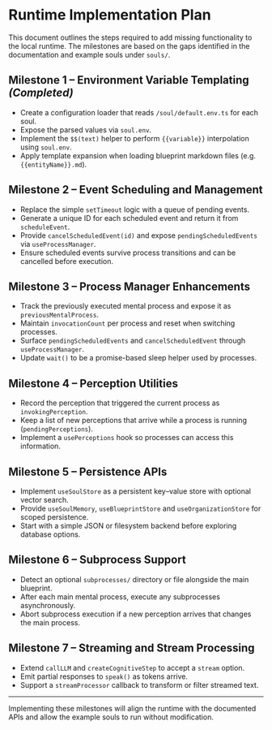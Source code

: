 # Runtime Implementation Plan

This document outlines the steps required to add missing functionality to the local runtime. The milestones are based on the gaps identified in the documentation and example souls under `souls/`.

## Milestone 1 – Environment Variable Templating *(Completed)*

* Create a configuration loader that reads `/soul/default.env.ts` for each soul.
* Expose the parsed values via `soul.env`.
* Implement the `$$(text)` helper to perform `{{variable}}` interpolation using `soul.env`.
* Apply template expansion when loading blueprint markdown files (e.g. `{{entityName}}.md`).

## Milestone 2 – Event Scheduling and Management

* Replace the simple `setTimeout` logic with a queue of pending events.
* Generate a unique ID for each scheduled event and return it from `scheduleEvent`.
* Provide `cancelScheduledEvent(id)` and expose `pendingScheduledEvents` via `useProcessManager`.
* Ensure scheduled events survive process transitions and can be cancelled before execution.

## Milestone 3 – Process Manager Enhancements

* Track the previously executed mental process and expose it as `previousMentalProcess`.
* Maintain `invocationCount` per process and reset when switching processes.
* Surface `pendingScheduledEvents` and `cancelScheduledEvent` through `useProcessManager`.
* Update `wait()` to be a promise-based sleep helper used by processes.

## Milestone 4 – Perception Utilities

* Record the perception that triggered the current process as `invokingPerception`.
* Keep a list of new perceptions that arrive while a process is running (`pendingPerceptions`).
* Implement a `usePerceptions` hook so processes can access this information.

## Milestone 5 – Persistence APIs

* Implement `useSoulStore` as a persistent key–value store with optional vector search.
* Provide `useSoulMemory`, `useBlueprintStore` and `useOrganizationStore` for scoped persistence.
* Start with a simple JSON or filesystem backend before exploring database options.

## Milestone 6 – Subprocess Support

* Detect an optional `subprocesses/` directory or file alongside the main blueprint.
* After each main mental process, execute any subprocesses asynchronously.
* Abort subprocess execution if a new perception arrives that changes the main process.

## Milestone 7 – Streaming and Stream Processing

* Extend `callLLM` and `createCognitiveStep` to accept a `stream` option.
* Emit partial responses to `speak()` as tokens arrive.
* Support a `streamProcessor` callback to transform or filter streamed text.

---

Implementing these milestones will align the runtime with the documented APIs and allow the example souls to run without modification.
